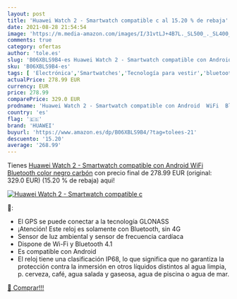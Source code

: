 ```yaml
---
layout: post
title: 'Huawei Watch 2 - Smartwatch compatible c al 15.20 % de rebaja'
date: 2021-08-28 21:54:54
image: 'https://m.media-amazon.com/images/I/31vtLJ+4B7L._SL500_._SL400_.jpg'
comments: true
category: ofertas
author: 'tole.es'
slug: 'B06XBLS9B4-es Huawei Watch 2 - Smartwatch compatible con Android WiFi...'
sku: 'B06XBLS9B4-es'
tags: [ 'Electrónica','Smartwatches','Tecnología para vestir','bluetooth','huawei','smartwatch','wifi', ]
actualPrice: 278.99 EUR
currency: EUR
price: 278.99
comparePrice: 329.0 EUR
prodname: 'Huawei Watch 2 - Smartwatch compatible con Android  WiFi  Bluetooth  color negro carbón'
country: 'es'
flag: '🇪🇸'
brand: 'HUAWEI'
buyurl: 'https://www.amazon.es/dp/B06XBLS9B4/?tag=tolees-21'
descuento: '15.20'
average: '268.99'
---
```


Tienes [Huawei Watch 2 - Smartwatch compatible con Android  WiFi  Bluetooth  color negro carbón](https://www.amazon.es/dp/B06XBLS9B4/?tag=tolees-21) con precio final de  278.99 EUR (original: 329.0 EUR) (15.20 %  de rebaja) aqui!

[![Huawei Watch 2 - Smartwatch compatible c](https://m.media-amazon.com/images/I/31vtLJ+4B7L._SL500_._SL400_.jpg)](https://www.amazon.es/dp/B06XBLS9B4/?tag=tolees-21)

🔎:

- El GPS se puede conectar a la tecnología GLONASS
- ¡Atención! Este reloj es solamente con Bluetooth, sin 4G
- Sensor de luz ambiental y sensor de frecuencia cardíaca
- Dispone de Wi-Fi y Bluetooth 4.1
- Es compatible con Android
- El reloj tiene una clasificación IP68, lo que significa que no garantiza la protección contra la inmersión en otros líquidos distintos al agua limpia, p. cerveza, café, agua salada y gaseosa, agua de piscina o agua de mar.

[🛒 Comprar!!!](https://www.amazon.es/dp/B06XBLS9B4/?tag=tolees-21)
